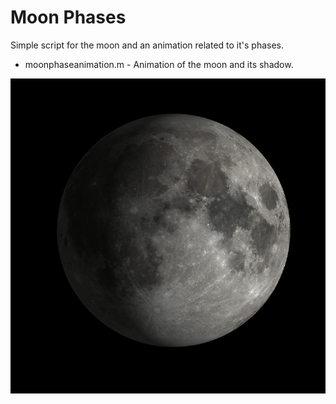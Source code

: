 # Moon Phases

Simple script for the moon and an animation related to it's phases.

- moonphaseanimation.m - Animation of the moon and its shadow.

![Moon](./moon.png)


